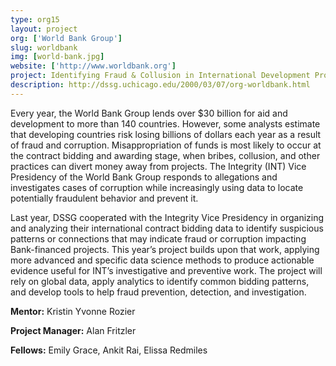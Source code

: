 ```yaml
---
type: org15
layout: project
org: ['World Bank Group']
slug: worldbank
img: [world-bank.jpg]
website: ['http://www.worldbank.org']
project: Identifying Fraud & Collusion in International Development Projects
description: http://dssg.uchicago.edu/2000/03/07/org-worldbank.html
---
```


Every year, the World Bank Group lends over $30 billion for aid and development to more than 140 countries. However, some analysts estimate that developing countries risk losing billions of dollars each year as a result of fraud and corruption. Misappropriation of funds is most likely to occur at the contract bidding and awarding stage, when bribes, collusion, and other practices can divert money away from projects. The Integrity (INT) Vice Presidency of the World Bank Group responds to allegations and investigates cases of corruption while increasingly using data to locate potentially fraudulent behavior and prevent it.
 
Last year, DSSG cooperated with the Integrity Vice Presidency in organizing and analyzing their international contract bidding data to identify suspicious patterns or connections that may indicate fraud or corruption impacting Bank-financed projects. This year’s project builds upon that work, applying more advanced and specific data science methods to produce actionable evidence useful for INT’s investigative and preventive work. The project will rely on global data, apply analytics to identify common bidding patterns, and develop tools to help fraud prevention, detection, and investigation.

<p><b>Mentor:</b> Kristin Yvonne Rozier

<p><b>Project Manager:</b> Alan Fritzler

<p><b>Fellows:</b> Emily Grace, Ankit Rai, Elissa Redmiles
